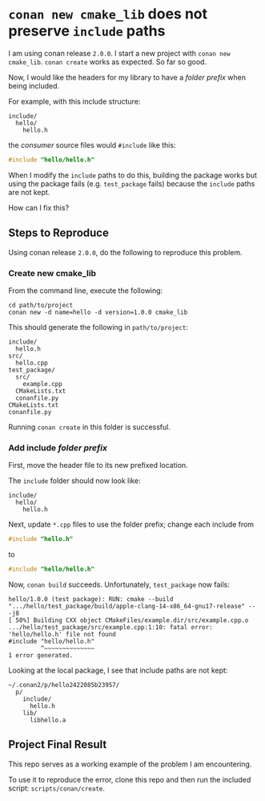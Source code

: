 # `conan new cmake_lib` does not preserve `include` paths

I am using conan release `2.0.0`. I start a new project with `conan new cmake_lib`. `conan create` works as expected. So far so good.

Now, I would like the headers for my library to have a *folder prefix* when being included.

For example, with this include structure:

```comment
include/
  hello/
    hello.h
```

the *consumer* source files would `#include` like this:

```c++
#include "hello/hello.h"
```

When I modify the `include` paths to do this, building the package works but using the package fails (e.g. `test_package` fails) because the `include` paths are not kept.

How can I fix this?

## Steps to Reproduce

Using conan release `2.0.0`, do the following to reproduce this problem.

### Create new cmake_lib

From the command line, execute the following:

```shell
cd path/to/project
conan new -d name=hello -d version=1.0.0 cmake_lib
```

This should generate the following in `path/to/project`:

```comment
include/
  hello.h
src/
  hello.cpp
test_package/
  src/
    example.cpp
  CMakeLists.txt
  conanfile.py
CMakeLists.txt
conanfile.py
```

Running `conan create` in this folder is successful.

### Add include *folder prefix*

First, move the header file to its new prefixed location.

The `include` folder should now look like:

```comment
include/
  hello/
    hello.h
```

Next, update `*.cpp` files to use the folder prefix; change each include from

```c++
#include "hello.h"
```

to

```c++
#include "hello/hello.h"
```

Now, `conan build` succeeds. Unfortunately, `test_package` now fails:

```comment
hello/1.0.0 (test package): RUN: cmake --build ".../hello/test_package/build/apple-clang-14-x86_64-gnu17-release" -- -j8
[ 50%] Building CXX object CMakeFiles/example.dir/src/example.cpp.o
.../hello/test_package/src/example.cpp:1:10: fatal error: 'hello/hello.h' file not found
#include "hello/hello.h"
         ^~~~~~~~~~~~~~~
1 error generated.
```

Looking at the local package, I see that include paths are not kept:

```comment
~/.conan2/p/hello2422085b23957/
  p/
    include/
      hello.h
    lib/
      libhello.a
```

## Project Final Result

This repo serves as a working example of the problem I am encountering.

To use it to reproduce the error, clone this repo and then run the included script: `scripts/conan/create`.

